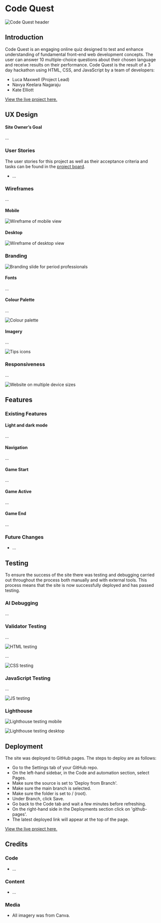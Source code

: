 # Code Quest
![Code Quest header](assets/...)

## Introduction 

Code Quest is an engaging online quiz designed to test and enhance understanding of fundamental front-end web development concepts. The user can answer 10 multiple-choice questions about their chosen language and receive results on their performance. Code Quest is the result of a 3 day hackathon using HTML, CSS, and JavaScript by a team of developers:

* Luca Maxwell (Project Lead)
* Navya Keelara Nagaraju
* Kate Elliott

<a href="https://..." target="_blank">View the live project here.</a>

## UX Design

#### Site Owner’s Goal
...

### User Stories

The user stories for this project as well as their acceptance criteria and tasks can be found in the <a href="https://...)" target="_blank">project board</a>.

* ...

### Wireframes

...
#### Mobile
![Wireframe of mobile view](assets/...)
#### Desktop
![Wireframe of desktop view](assets/...)

### Branding
![Branding slide for period professionals](assets/...)

#### Fonts

...

#### Colour Palette

...

![Colour palette](assets/...)

#### Imagery

...

![Tips icons](assets/...)

### Responsiveness

...

![Website on multiple device sizes](assets/...)

## Features
### Existing Features

#### Light and dark mode

...

#### Navigation

...

#### Game Start

...

#### Game Active

...

#### Game End

...

### Future Changes

* ...

## Testing

To ensure the success of the site there was testing and debugging carried out throughout the process both manually and with external tools. This process means that the site is now successfully deployed and has passed testing.

### AI Debugging
... 

### Validator Testing
...

![HTML testing](assets/...)

...

![CSS testing](assets/...)

### JavaScript Testing
...

![JS testing](assets/...)

### Lighthouse

![Lighthouse testing mobile](assets/...)

![Lighthouse testing desktop](assets/...)

## Deployment

The site was deployed to GitHub pages. The steps to deploy are as follows:
* Go to the Settings tab of your GitHub repo.
* On the left-hand sidebar, in the Code and automation section, select Pages.
* Make sure the source is set to 'Deploy from Branch'.
* Make sure the main branch is selected.
* Make sure the folder is set to / (root).
* Under Branch, click Save.
* Go back to the Code tab and wait a few minutes before refreshing.
* On the right-hand side in the Deployments section click on 'github-pages'.
* The latest deployed link will appear at the top of the page.

<a href="..." target="_blank">View the live project here.</a>

## Credits
### Code
* ...

### Content
* ...

### Media
* All imagery was from Canva.